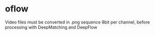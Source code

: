 # oflow

Video files must be converted in .png sequence 8bit per channel, before processing with DeepMatching and DeepFlow
